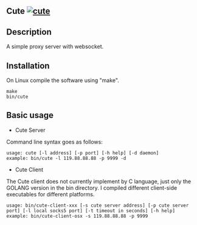 ## Cute [![cute](http://euphie.me/svg/cute.version.svg)](http://euphie.me) #

## Description

A simple proxy server with websocket.

## Installation

On Linux compile the software using "make". 
```
make
bin/cute 
```

## Basic usage

* Cute Server

Command line syntax goes as follows:
```
usage: cute [-l address] [-p port] [-h help] [-d daemon]
example: bin/cute -l 119.88.88.88 -p 9999 -d
```

* Cute Client

The Cute client does not currently implement by C language, just only the GOLANG version in the bin directory. I compiled different client-side executables for different platforms.

```
usage: bin/cute-client-xxx [-s cute server address] [-p cute server port] [-l local socks5 port] [-t timeout in seconds] [-h help]
example: bin/cute-client-osx -s 119.88.88.88 -p 9999
```

